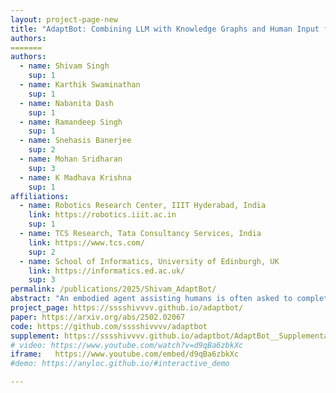 ```yaml
---
layout: project-page-new
title: "AdaptBot: Combining LLM with Knowledge Graphs and Human Input for Generic-to-Specific Task Decomposition and Knowledge Refinement"
authors:
=======
authors: 
  - name: Shivam Singh
    sup: 1
  - name: Karthik Swaminathan
    sup: 1
  - name: Nabanita Dash
    sup: 1
  - name: Ramandeep Singh
    sup: 1
  - name: Snehasis Banerjee
    sup: 2
  - name: Mohan Sridharan
    sup: 3
  - name: K Madhava Krishna
    sup: 1
affiliations:
  - name: Robotics Research Center, IIIT Hyderabad, India
    link: https://robotics.iiit.ac.in
    sup: 1
  - name: TCS Research, Tata Consultancy Services, India
    link: https://www.tcs.com/
    sup: 2
  - name: School of Informatics, University of Edinburgh, UK
    link: https://informatics.ed.ac.uk/
    sup: 3
permalink: /publications/2025/Shivam_AdaptBot/
abstract: "An embodied agent assisting humans is often asked to complete new tasks, and there may not be sufficient time or labeled examples to train the agent to perform these new tasks. Large Language Models (LLMs) trained on considerable knowledge across many domains can be used to predict a sequence of abstract actions for completing such tasks, although the agent may not be able to execute this sequence due to task-, agent-, or domain-specific constraints. Our framework addresses these challenges by leveraging the generic predictions provided by LLM and the prior domain knowledge encoded in a Knowledge Graph (KG), enabling an agent to quickly adapt to new tasks. The robot also solicits and uses human input as needed to refine its existing knowledge. Based on experimental evaluation in the context of cooking and cleaning tasks in simulation domains, we demonstrate that the interplay between LLM, KG, and human input leads to substantial performance gains compared with just using the LLM."
project_page: https://sssshivvvv.github.io/adaptbot/
paper: https://arxiv.org/abs/2502.02067
code: https://github.com/sssshivvvv/adaptbot
supplement: https://sssshivvvv.github.io/adaptbot/AdaptBot__SupplementaryMaterial_.pdf
# video: https://www.youtube.com/watch?v=d9qBa6zbkXc
iframe:   https://www.youtube.com/embed/d9qBa6zbkXc
#demo: https://anyloc.github.io/#interactive_demo

---
```

